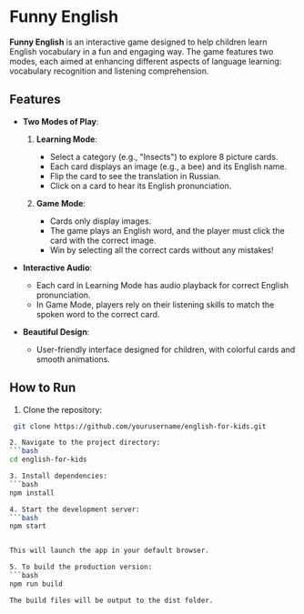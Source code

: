 # Funny English

**Funny English** is an interactive game designed to help children learn English vocabulary in a fun and engaging way. The game features two modes, each aimed at enhancing different aspects of language learning: vocabulary recognition and listening comprehension.

## Features

- **Two Modes of Play**:
  1. **Learning Mode**:
      - Select a category (e.g., "Insects") to explore 8 picture cards.
      - Each card displays an image (e.g., a bee) and its English name.
      - Flip the card to see the translation in Russian.
      - Click on a card to hear its English pronunciation.

  2. **Game Mode**:
      - Cards only display images.
      - The game plays an English word, and the player must click the card with the correct image.
      - Win by selecting all the correct cards without any mistakes!

- **Interactive Audio**:
  - Each card in Learning Mode has audio playback for correct English pronunciation.
  - In Game Mode, players rely on their listening skills to match the spoken word to the correct card.

- **Beautiful Design**:
  - User-friendly interface designed for children, with colorful cards and smooth animations.

## How to Run

1. Clone the repository:
  ```bash
   git clone https://github.com/yourusername/english-for-kids.git

2. Navigate to the project directory:
  ```bash
  cd english-for-kids

3. Install dependencies:
  ```bash
  npm install

4. Start the development server:
  ```bash
  npm start


This will launch the app in your default browser.

5. To build the production version:
  ```bash
  npm run build

The build files will be output to the dist folder.